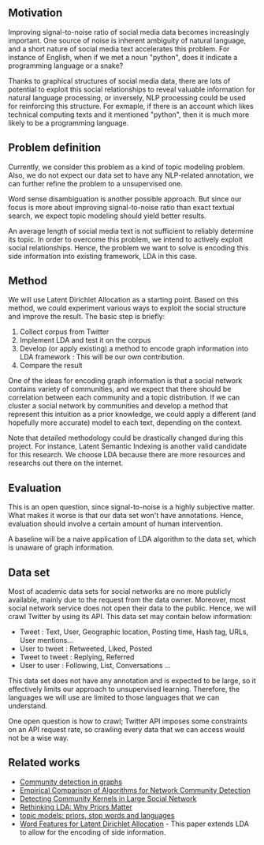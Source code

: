 ## Motivation 
  
Improving signal-to-noise ratio of social media data becomes increasingly important. One source of noise is inherent ambiguity of natural language, and a short nature of social media text accelerates this problem. For instance of English, when if we met a noun "python", does it indicate a programming language or a snake?

Thanks to graphical structures of social media data, there are lots of potential to exploit this social relationships to reveal valuable information for natural language processing, or inversely, NLP processing could be used for reinforcing this structure. For exmaple, if there is an account which likes technical computing texts and it mentioned "python", then it is much more likely to be a programming language.

## Problem definition

Currently, we consider this problem as a kind of topic modeling problem. Also, we do not expect our data set to have any NLP-related annotation, we can further refine the problem to a unsupervised one.
  
Word sense disambiguation is another possible approach. But since our focus is more about improving signal-to-noise ratio than exact textual search, we expect topic modeling should yield better results.
  
An average length of social media text is not sufficient to reliably determine its topic. In order to overcome this problem, we intend to actively exploit social relationships. Hence, the problem we want to solve is encoding this side information into existing framework, LDA in this case.

## Method
We will use Latent Dirichlet Allocation as a starting point. Based on this method, we could experiment various ways to exploit the social structure and improve the result.
The basic step is briefly:
  1. Collect corpus from Twitter
  1. Implement LDA and test it on the corpus
  1. Develop (or apply existing) a method to encode graph information into LDA framework : This will be our own contribution.
  1. Compare the result

One of the ideas for encoding graph information is that a social network contains variety of communities, and we expect that there should be correlation between each community and a topic distribution. If we can cluster a social network by communities and develop a method that represent this intuition as a prior knowledge, we could apply a different (and hopefully more accurate) model to each text, depending on the context.

Note that detailed methodology could be drastically changed during this project. For instance, Latent Semantic Indexing is another valid candidate for this research. We choose LDA because there are more resources and researchs out there on the internet. 

## Evaluation
This is an open question, since signal-to-noise is a highly subjective matter. What makes it worse is that our data set won't have annotations. Hence, evaluation should involve a certain amount of human intervention.
  
A baseline will be a naive application of LDA algorithm to the data set, which is unaware of graph information. 

## Data set
Most of academic data sets for social networks are no more publicly available, mainly due to the request from the data owner. Moreover, most social network service does not open their data to the public. Hence, we will crawl Twitter by using its API. This data set may contain below information:

  - Tweet : Text, User, Geographic location, Posting time, Hash tag, URLs, User mentions...
  - User to tweet : Retweeted, Liked, Posted
  - Tweet to tweet : Replying, Referred
  - User to user : Following, List, Conversations ...

This data set does not have any annotation and is expected to be large, so it effectively limits our approach to unsupervised learning. Therefore, the languages we will use are limited to those languages that we can understand.

One open question is how to crawl; Twitter API imposes some constraints on an API request rate, so crawling every data that we can access would not be a wise way.

## Related works
  * [Community detection in graphs](http://arxiv.org/pdf/0906.0612v2.pdf)
  * [Empirical Comparison of Algorithms for Network Community Detection](https://cs.stanford.edu/people/jure/pubs/communities-www10.pdf)
  * [Detecting Community Kernels in Large Social Network](http://www.cs.cornell.edu/~lwang/Wang11ICDM.pdf)
  * [Rethinking LDA: Why Priors Matter](http://mimno.infosci.cornell.edu/papers/NIPS2009_0929.pdf)
  * [topic models: priors, stop words and languages](http://people.cs.umass.edu/~wallach/talks/priors.pdf)
  * [Word Features for Latent Dirichlet Allocation](http://www.tiberiocaetano.com/papers/2010/PetSmoCaeBunetal10.pdf) - This paper extends LDA to allow for the encoding of side information.